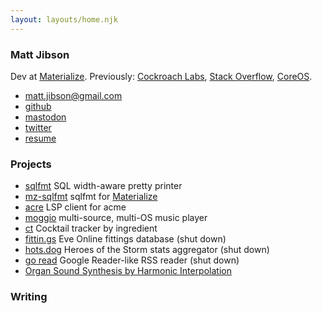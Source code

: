 ```yaml
---
layout: layouts/home.njk
---
```


### Matt Jibson

Dev at [Materialize](https://materialize.com/).
Previously:
[Cockroach Labs](https://www.cockroachlabs.com/),
[Stack Overflow](https://stackoverflow.com/),
[CoreOS](https://coreos.com/).

* [matt.jibson@gmail.com](mailto:matt.jibson@gmail.com)
* [github](https://github.com/mjibson/)
* <a rel="me" href="https://hachyderm.io/@mjibson">mastodon</a>
* [twitter](https://twitter.com/mjibson)
* [resume](https://cdn.glitch.global/08c0c16c-42ba-47bd-aa4b-fdab79602d49/resume.pdf?v=1669681792756)

### Projects

* [sqlfmt](https://sqlfum.pt/) SQL width-aware pretty printer
* [mz-sqlfmt](https://mz.sqlfum.pt/) sqlfmt for [Materialize](https://materialize.com/)
* [acre](https://github.com/mjibson/acre) LSP client for acme
* [moggio](https://github.com/mjibson/moggio) multi-source, multi-OS music player
* [ct](https://ct.mattjibson.com) Cocktail tracker by ingredient
* [fittin.gs](https://github.com/mjibson/fittin.gs) Eve Online fittings database (shut down)
* [hots.dog](https://github.com/mjibson/hots.dog/) Heroes of the Storm stats aggregator (shut down)
* [go read](https://github.com/mjibson/goread) Google Reader-like RSS reader (shut down)
* [Organ Sound Synthesis by Harmonic Interpolation](https://cdn.glitch.global/08c0c16c-42ba-47bd-aa4b-fdab79602d49/schalmei.pdf?v=1669681819803)

### Writing